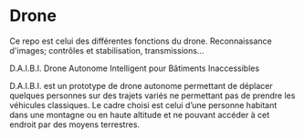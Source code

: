 # Drone
Ce repo est celui des différentes fonctions du drone.
Reconnaissance d'images; contrôles et stabilisation, transmissions...


D.A.I.B.I.
Drone Autonome Intelligent pour Bâtiments Inaccessibles

D.A.I.B.I. est un prototype de drone autonome permettant de déplacer quelques personnes sur des trajets variés ne permettant pas de prendre les véhicules classiques.
Le cadre choisi est celui d’une personne habitant dans une montagne ou en haute altitude et ne pouvant accéder à cet endroit par des moyens terrestres. 
